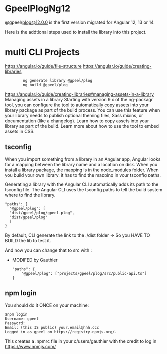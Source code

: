 # GpeelPlogNg12

@gpeel/plog@12.0.0 is the first version migrated for Angular 12, 13 or 14

Here is the addtional steps used to install the library into this project.

# multi CLI Projects

https://angular.io/guide/file-structure
https://angular.io/guide/creating-libraries

            ng generate library @gpeel/plog
            ng build @gpeel/plog 

https://angular.io/guide/creating-libraries#managing-assets-in-a-library
Managing assets in a library Starting with version 9.x of the ng-packagr tool, you can configure the tool to
automatically copy assets into your library package as part of the build process. You can use this feature when your
library needs to publish optional theming files, Sass mixins, or documentation (like a changelog). Learn how to copy
assets into your library as part of the build. Learn more about how to use the tool to embed assets in CSS.

## tsconfig

When you import something from a library in an Angular app, Angular looks for a mapping between the library name and a
location on disk. When you install a library package, the mapping is in the node_modules folder. When you build your own
library, it has to find the mapping in your tsconfig paths.

Generating a library with the Angular CLI automatically adds its path to the tsconfig file. The Angular CLI uses the
tsconfig paths to tell the build system where to find the library.

    "paths": {
      "@gpeel/plog": [
      "dist/gpeel/plog/gpeel-plog",
      "dist/gpeel/plog"
      ]
    }

By default, CLI generate the link to the ./dist folder => So you HAVE TO BUILD the lib to test it.

And now you can change that to src with :

* MODIFED by Gauthier

      "paths": {
          "@gpeel/plog": ["projects/gpeel/plog/src/public-api.ts"]
      }
 
## npm login

You should do it ONCE on your machine:

    $npm login
    Username: gpeel
    Password:
    Email: (this IS public) your.email@hhh.ccc
    Logged in as gpeel on https://registry.npmjs.org/.

This creates a .npmrc file in your c/users/gauthier with the credit to log in https://www.npmjs.com/
